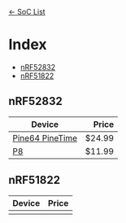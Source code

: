 [<- SoC List](..)

# Index
- [nRF52832](#nrf52832)
- [nRF51822](#nrf51822)

## nRF52832

| Device | Price |
|-|-:|
| [Pine64 PineTime](pinetime.md) | $24.99 |
| [P8](p8.md) | $11.99 |

## nRF51822

| Device | Price |
|-|-:|
|  |  |
